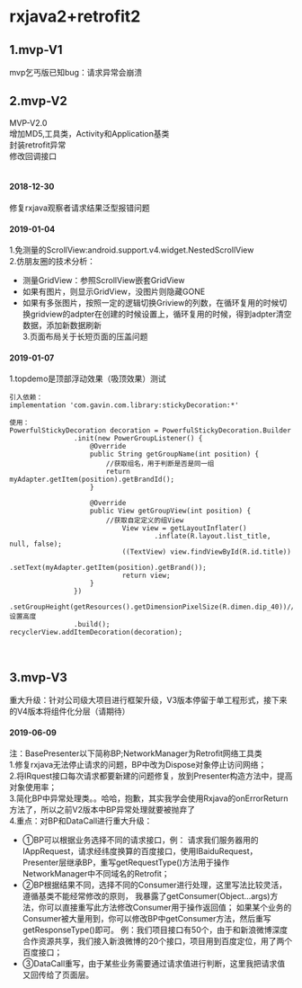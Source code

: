 # rxjava2+retrofit2
## 1.mvp-V1
mvp乞丐版已知bug：请求异常会崩溃

## 2.mvp-V2
MVP-V2.0<br/>
增加MD5,工具类，Activity和Application基类<br/>
封装retrofit异常<br/>
修改回调接口<br/><br/>
#### 2018-12-30<br/>
修复rxjava观察者请求结果泛型报错问题

#### 2019-01-04<br/>
1.免测量的ScrollView:android.support.v4.widget.NestedScrollView<br/>
2.仿朋友圈的技术分析：<br/>
 - 测量GridView：参照ScrollView嵌套GridView<br/>
 - 如果有图片，则显示GridView，没图片则隐藏GONE<br/>
 - 如果有多张图片，按照一定的逻辑切换Griview的列数，在循环复用的时候切换gridview的adpter在创建的时候设置上，循环复用的时候，得到adpter清空数据，添加新数据刷新<br/>
3.页面布局关于长短页面的压盖问题<br/>

#### 2019-01-07<br/>
1.topdemo是顶部浮动效果（吸顶效果）测试<br/>
```
引入依赖：
implementation 'com.gavin.com.library:stickyDecoration:*'

使用：
PowerfulStickyDecoration decoration = PowerfulStickyDecoration.Builder
                .init(new PowerGroupListener() {
                    @Override
                    public String getGroupName(int position) {
                        //获取组名，用于判断是否是同一组
                        return myAdapter.getItem(position).getBrandId();
                    }

                    @Override
                    public View getGroupView(int position) {
                        //获取自定定义的组View
                            View view = getLayoutInflater()
                                    .inflate(R.layout.list_title, null, false);
                            ((TextView) view.findViewById(R.id.title))
                                    .setText(myAdapter.getItem(position).getBrand());
                            return view;
                    }
                })
                .setGroupHeight(getResources().getDimensionPixelSize(R.dimen.dip_40))//设置高度
                .build();
recyclerView.addItemDecoration(decoration);
```
<br/>

## 3.mvp-V3
重大升级：针对公司级大项目进行框架升级，V3版本停留于单工程形式，接下来的V4版本将组件化分层（请期待）
#### 2019-06-09<br/>
注：BasePresenter以下简称BP;NetworkManager为Retrofit网络工具类<br/>
1.修复rxjava无法停止请求的问题，BP中改为Dispose对象停止访问网络；<br/>
2.将IRquest接口每次请求都要新建的问题修复，放到Presenter构造方法中，提高对象使用率；<br/>
3.简化BP中异常处理类。。哈哈，抱歉，其实我学会使用Rxjava的onErrorReturn方法了，所以之前V2版本中BP异常处理就要被抛弃了<br/>
4.重点：对BP和DataCall进行重大升级：
 - ①BP可以根据业务选择不同的请求接口，例：
请求我们服务器用的IAppRequest，请求经纬度换算的百度接口，使用IBaiduRequest，
Presenter层继承BP，重写getRequestType()方法用于操作NetworkManager中不同域名的Retrofit；
 - ②BP根据结果不同，选择不同的Consumer进行处理，这里写法比较灵活，遵循基类不能经常修改的原则，
我暴露了getConsumer(Object...args)方法，你可以直接重写此方法修改Consumer用于操作返回值；
如果某个业务的Consumer被大量用到，你可以修改BP中getConsumer方法，然后重写getResponseType()即可。
例：我们项目接口有50个，由于和新浪微博深度合作资源共享，我们接入新浪微博的20个接口，项目用到百度定位，用了两个百度接口；
 - ③DataCall重写，由于某些业务需要通过请求值进行判断，这里我把请求值又回传给了页面层。<br/>